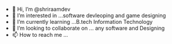 - 👋 Hi, I’m @shriraamdev
- 👀 I’m interested in ...software devleoping and game designing
- 🌱 I’m currently learning ...B.tech Information Technology
- 💞️ I’m looking to collaborate on ... any software and Designing
- 📫 How to reach me ... 

<!---
shriraamdev/shriraamdev is a ✨ special ✨ repository because its `README.md` (this file) appears on your GitHub profile.
You can click the Preview link to take a look at your changes.
--->
